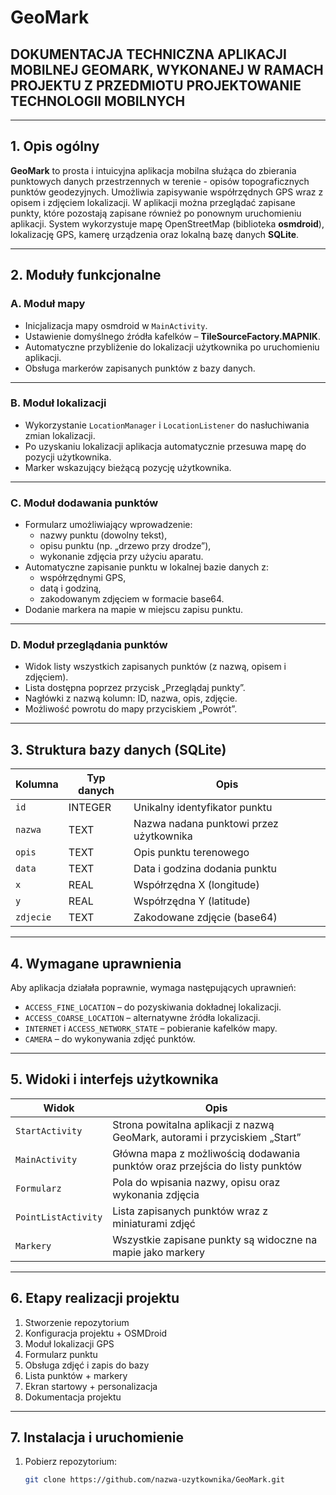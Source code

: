 # GeoMark

## DOKUMENTACJA TECHNICZNA APLIKACJI MOBILNEJ GEOMARK, WYKONANEJ W RAMACH PROJEKTU Z PRZEDMIOTU PROJEKTOWANIE TECHNOLOGII MOBILNYCH
---

## 1. Opis ogólny

**GeoMark** to prosta i intuicyjna aplikacja mobilna służąca do zbierania punktowych danych przestrzennych w terenie - opisów topograficznych punktów geodezyjnych. Umożliwia zapisywanie współrzędnych GPS wraz z opisem i zdjęciem lokalizacji. W aplikacji można przeglądać zapisane punkty, które pozostają zapisane również po ponownym uruchomieniu aplikacji. System wykorzystuje mapę OpenStreetMap (biblioteka **osmdroid**), lokalizację GPS, kamerę urządzenia oraz lokalną bazę danych **SQLite**.

---

## 2. Moduły funkcjonalne

### A.  Moduł mapy

- Inicjalizacja mapy osmdroid w `MainActivity`.
- Ustawienie domyślnego źródła kafelków – **TileSourceFactory.MAPNIK**.
- Automatyczne przybliżenie do lokalizacji użytkownika po uruchomieniu aplikacji.
- Obsługa markerów zapisanych punktów z bazy danych.

---

### B. Moduł lokalizacji

- Wykorzystanie `LocationManager` i `LocationListener` do nasłuchiwania zmian lokalizacji.
- Po uzyskaniu lokalizacji aplikacja automatycznie przesuwa mapę do pozycji użytkownika.
- Marker wskazujący bieżącą pozycję użytkownika.

---

### C. Moduł dodawania punktów

- Formularz umożliwiający wprowadzenie:
  - nazwy punktu (dowolny tekst),
  - opisu punktu (np. „drzewo przy drodze”),
  - wykonanie zdjęcia przy użyciu aparatu.
- Automatyczne zapisanie punktu w lokalnej bazie danych z:
  - współrzędnymi GPS,
  - datą i godziną,
  - zakodowanym zdjęciem w formacie base64.
- Dodanie markera na mapie w miejscu zapisu punktu.

---

### D. Moduł przeglądania punktów

- Widok listy wszystkich zapisanych punktów (z nazwą, opisem i zdjęciem).
- Lista dostępna poprzez przycisk „Przeglądaj punkty”.
- Nagłówki z nazwą kolumn: ID, nazwa, opis, zdjęcie.
- Możliwość powrotu do mapy przyciskiem „Powrót”.

---

## 3. Struktura bazy danych (SQLite)

| Kolumna       | Typ danych | Opis                             |
|---------------|------------|----------------------------------|
| `id`          | INTEGER    | Unikalny identyfikator punktu   |
| `nazwa`       | TEXT       | Nazwa nadana punktowi przez użytkownika |
| `opis`        | TEXT       | Opis punktu terenowego          |
| `data`        | TEXT       | Data i godzina dodania punktu   |
| `x`           | REAL       | Współrzędna X (longitude)       |
| `y`           | REAL       | Współrzędna Y (latitude)        |
| `zdjecie`     | TEXT       | Zakodowane zdjęcie (base64)     |

---

## 4. Wymagane uprawnienia

Aby aplikacja działała poprawnie, wymaga następujących uprawnień:

- `ACCESS_FINE_LOCATION` – do pozyskiwania dokładnej lokalizacji.
- `ACCESS_COARSE_LOCATION` – alternatywne źródła lokalizacji.
- `INTERNET` i `ACCESS_NETWORK_STATE` – pobieranie kafelków mapy.
- `CAMERA` – do wykonywania zdjęć punktów.

---

## 5. Widoki i interfejs użytkownika

| Widok | Opis |
|-------|------|
| `StartActivity` | Strona powitalna aplikacji z nazwą GeoMark, autorami i przyciskiem „Start” |
| `MainActivity` | Główna mapa z możliwością dodawania punktów oraz przejścia do listy punktów |
| `Formularz` | Pola do wpisania nazwy, opisu oraz wykonania zdjęcia |
| `PointListActivity` | Lista zapisanych punktów wraz z miniaturami zdjęć |
| `Markery` | Wszystkie zapisane punkty są widoczne na mapie jako markery |

---

## 6. Etapy realizacji projektu

1. Stworzenie repozytorium 
2. Konfiguracja projektu + OSMDroid 
3. Moduł lokalizacji GPS
4. Formularz punktu 
5. Obsługa zdjęć i zapis do bazy 
6. Lista punktów + markery
7. Ekran startowy + personalizacja 
8. Dokumentacja projektu 

---

## 7. Instalacja i uruchomienie

1. Pobierz repozytorium:
   ```bash
   git clone https://github.com/nazwa-uzytkownika/GeoMark.git

